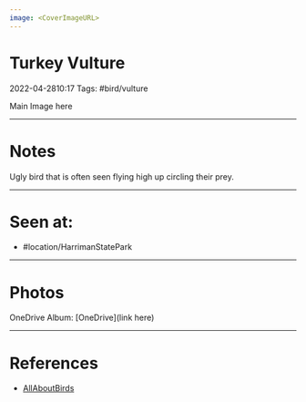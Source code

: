 ```yaml
---
image: <CoverImageURL>
---
```


# **Turkey Vulture**
2022-04-2810:17
Tags: #bird/vulture


Main Image here

---------------------------------------------------------------
# **Notes**
Ugly bird that is often seen flying high up circling their prey.

---------------------------------------------------------------
# Seen at:
-   #location/HarrimanStatePark

---------------------------------------------------------------
# **Photos**
OneDrive Album: [OneDrive](link here)

---------------------------------------------------------------
# References
- [AllAboutBirds](https://www.allaboutbirds.org/guide/Turkey_Vulture/overview)